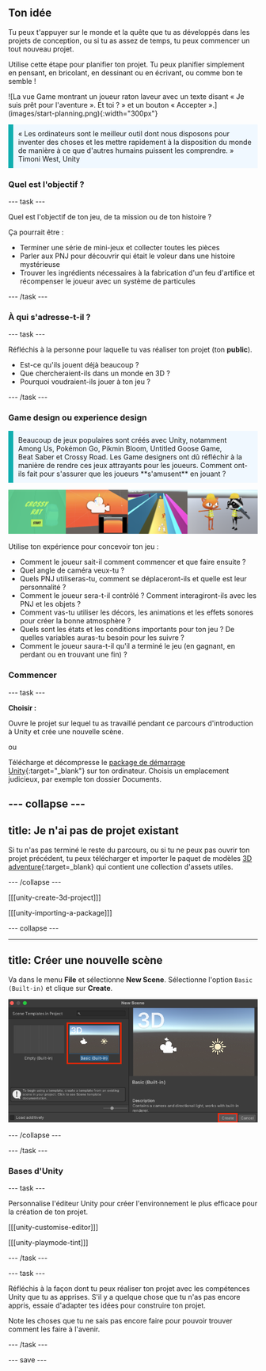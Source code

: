 ## Ton idée

<div style="display: flex; flex-wrap: wrap">
<div style="flex-basis: 200px; flex-grow: 1; margin-right: 15px;">
Tu peux t'appuyer sur le monde et la quête que tu as développés dans les projets de conception, ou si tu as assez de temps, tu peux commencer un tout nouveau projet. 

Utilise cette étape pour planifier ton projet. Tu peux planifier simplement en pensant, en bricolant, en dessinant ou en écrivant, ou comme bon te semble !
</div>
<div>
![La vue Game montrant un joueur raton laveur avec un texte disant « Je suis prêt pour l'aventure ». Et toi ? » et un bouton « Accepter ».](images/start-planning.png){:width="300px"}
</div>
</div>

<p style="border-left: solid; border-width:10px; border-color: #0faeb0; background-color: aliceblue; padding: 10px;">« Les ordinateurs sont le meilleur outil dont nous disposons pour inventer des choses et les mettre rapidement à la disposition du monde de manière à ce que d'autres humains puissent les comprendre. » Timoni West, Unity</p>

### Quel est l'objectif ?

--- task ---

Quel est l'objectif de ton jeu, de ta mission ou de ton histoire ?

Ça pourrait être :
- Terminer une série de mini-jeux et collecter toutes les pièces
- Parler aux PNJ pour découvrir qui était le voleur dans une histoire mystérieuse
- Trouver les ingrédients nécessaires à la fabrication d'un feu d'artifice et récompenser le joueur avec un système de particules

--- /task ---

### À qui s'adresse-t-il ?

--- task ---

Réfléchis à la personne pour laquelle tu vas réaliser ton projet (ton **public**).

- Est-ce qu'ils jouent déjà beaucoup ?
- Que chercheraient-ils dans un monde en 3D ?
- Pourquoi voudraient-ils jouer à ton jeu ?

--- /task ---

### Game design ou experience design

<p style="border-left: solid; border-width:10px; border-color: #0faeb0; background-color: aliceblue; padding: 10px;">Beaucoup de jeux populaires sont créés avec Unity, notamment Among Us, Pokémon Go, Pikmin Bloom, Untitled Goose Game, Beat Saber et Crossy Road. Les Game designers ont dû réfléchir à la manière de rendre ces jeux attrayants pour les joueurs. Comment ont-ils fait pour s'assurer que les joueurs **s'amusent** en jouant ?</p>

![Une bande d'images montrant un écran de démarrage, la caméra, les PNJ et les personnages du joueur.](images/planning-questions.png)

Utilise ton expérience pour concevoir ton jeu :
- Comment le joueur sait-il comment commencer et que faire ensuite ?
- Quel angle de caméra veux-tu ?
- Quels PNJ utiliseras-tu, comment se déplaceront-ils et quelle est leur personnalité ?
- Comment le joueur sera-t-il contrôlé ? Comment interagiront-ils avec les PNJ et les objets ?
- Comment vas-tu utiliser les décors, les animations et les effets sonores pour créer la bonne atmosphère ?
- Quels sont les états et les conditions importants pour ton jeu ? De quelles variables auras-tu besoin pour les suivre ?
- Comment le joueur saura-t-il qu'il a terminé le jeu (en gagnant, en perdant ou en trouvant une fin) ?

### Commencer

--- task ---

**Choisir :**

Ouvre le projet sur lequel tu as travaillé pendant ce parcours d'introduction à Unity et crée une nouvelle scène.

ou

Télécharge et décompresse le [package de démarrage Unity](https://rpf.io/p/en/3d-adventure-go){:target="_blank"} sur ton ordinateur. Choisis un emplacement judicieux, par exemple ton dossier Documents.

--- collapse ---
---
title: Je n'ai pas de projet existant
---

Si tu n'as pas terminé le reste du parcours, ou si tu ne peux pas ouvrir ton projet précédent, tu peux télécharger et importer le paquet de modèles [3D adventure](https://rpf.io/p/en/3d-adventure-go){:target=_blank} qui contient une collection d'assets utiles.

--- /collapse ---

[[[unity-create-3d-project]]]

[[[unity-importing-a-package]]]

--- collapse ---

---
title: Créer une nouvelle scène
---

Va dans le menu **File** et sélectionne **New Scene**. Sélectionne l'option `Basic (Built-in)` et clique sur **Create**.

![La fenêtre contextuelle New Scene avec les options Basic (Built-in) et Create en surbrillance.](images/new-scene-options.png)

--- /collapse ---

--- /task ---

### Bases d'Unity

--- task ---

Personnalise l'éditeur Unity pour créer l'environnement le plus efficace pour la création de ton projet.

[[[unity-customise-editor]]]

[[[unity-playmode-tint]]]

--- /task ---

--- task ---

Réfléchis à la façon dont tu peux réaliser ton projet avec les compétences Unity que tu as apprises. S'il y a quelque chose que tu n'as pas encore appris, essaie d'adapter tes idées pour construire ton projet.

Note les choses que tu ne sais pas encore faire pour pouvoir trouver comment les faire à l'avenir.

--- /task ---

--- save ---
